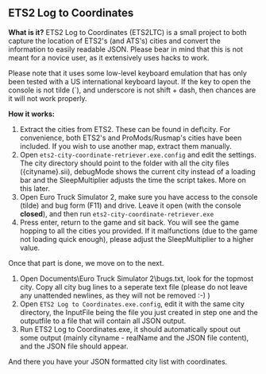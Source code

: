 ## ETS2 Log to Coordinates ##

**What is it?**
ETS2 Log to Coordinates (ETS2LTC) is a small project to both capture the location of ETS2's (and ATS's) cities and convert the information to easily readable JSON. Please bear in mind that this is not meant for a novice user, as it extensively uses hacks to work.

Please note that it uses some low-level keyboard emulation that has only been tested with a US international keyboard layout. If the key to open the console is not tilde (`), and underscore is not shift + dash, then chances are it will not work properly.

**How it works:**

 1. Extract the cities from ETS2. These can be found in def\city. For convenience, both ETS2's and ProMods/Rusmap's cities have been included. If you wish to use another map, extract them manually.
 2. Open `ets2-city-coordinate-retriever.exe.config` and edit the settings. The city directory should point to the folder with all the city files ({cityname}.sii), debugMode shows the current city instead of a loading bar and the SleepMultiplier adjusts the time the script takes. More on this later.
 3. Open Euro Truck Simulator 2, make sure you have access to the console (tilde) and bug form (F11) and drive. Leave it open (with the console **closed**), and then run `ets2-city-coordinate-retriever.exe`
 4. Press enter, return to the game and sit back. You will see the game hopping to all the cities you provided. If it malfunctions (due to the game not loading quick enough), please adjust the SleepMultiplier to a higher value.

Once that part is done, we move on to the next.

 1. Open Documents\Euro Truck Simulator 2\bugs.txt, look for the topmost city. Copy all city bug lines to a seperate text file (please do not leave any unattended newlines, as they will not be removed :-) )
 2. Open `ETS2 Log to Coordinates.exe.config`, edit it with the same city directory, the InputFile being the file you just created in step one and the outputfile to a file that will contain all JSON output.
 3. Run ETS2 Log to Coordinates.exe, it should automatically spout out some output (mainly cityname - realName and the JSON file content), and the JSON file should appear.

And there you have your JSON formatted city list with coordinates.
